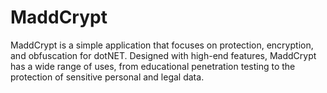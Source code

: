 # MaddCrypt
MaddCrypt is a simple application that focuses on protection, encryption, and obfuscation for dotNET. Designed with high-end features, MaddCrypt has a wide range of uses, from educational penetration testing to the protection of sensitive personal and legal data.
